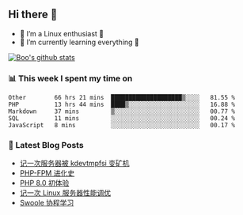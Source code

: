 ## Hi there 👋
* 🔭 I’m a Linux enthusiast 🐧️
* 🏃️ I’m currently learning everything 🏃️

[![Boo's github stats](https://github-readme-stats.vercel.app/api?username=0xAiKang)](https://github.com/anuraghazra/github-readme-stats)

<!-- [![Most Used Langs](https://github-readme-stats.vercel.app/api/top-langs/?username=0xAiKang)](https://github.com/anuraghazra/github-readme-stats) -->

### 📊 This week I spent my time on
<!--START_SECTION:waka-->
```text
Other        66 hrs 21 mins  ████████████████████▒░░░░   81.55 % 
PHP          13 hrs 44 mins  ████▒░░░░░░░░░░░░░░░░░░░░   16.88 % 
Markdown     37 mins         ▒░░░░░░░░░░░░░░░░░░░░░░░░   00.77 % 
SQL          11 mins         ░░░░░░░░░░░░░░░░░░░░░░░░░   00.24 % 
JavaScript   8 mins          ░░░░░░░░░░░░░░░░░░░░░░░░░   00.17 % 
```
<!--END_SECTION:waka-->

### 📕 Latest Blog Posts
<!-- BLOG-POST-LIST:START -->
- [记一次服务器被 kdevtmpfsi 变矿机](https://www.0x2beace.com/remember-once-the-server-was-changed-into-a-miner-by-kdevtmpfsi/)
- [PHP-FPM 进化史](https://www.0x2beace.com/the-evolution-of-php-fpm/)
- [PHP 8.0 初体验](https://www.0x2beace.com/php-8-0-first-experience/)
- [记一次 Linux 服务器性能调优](https://www.0x2beace.com/remember-a-Linux-server-performance-tuning/)
- [Swoole 协程学习](https://www.0x2beace.com/swoole-coroutine-learning/)
<!-- BLOG-POST-LIST:END -->

